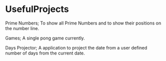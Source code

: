 UsefulProjects
============

Prime Numbers;
To show all Prime Numbers and to show their positions on the number line.

Games;
A single pong game currently.

Days Projector;
A application to project the date from a user defined number of days from the current date.
